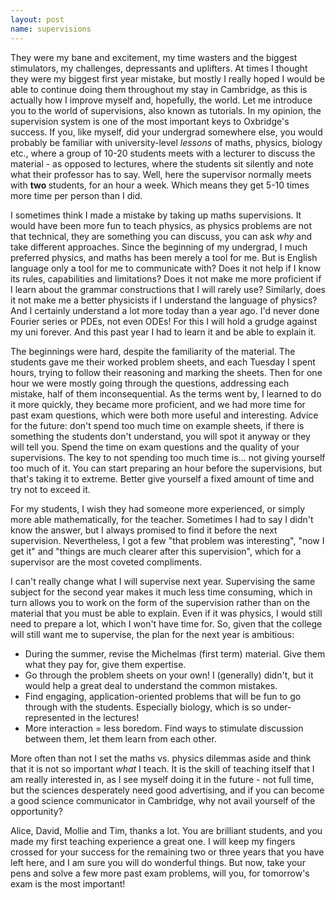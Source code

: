 ```yaml
---
layout: post
name: supervisions
---
```


They were my bane and excitement, my time wasters and the biggest stimulators, my challenges, depressants and uplifters. At times I thought they were my biggest first year mistake, but mostly I really hoped I would be able to continue doing them throughout my stay in Cambridge, as this is actually how I improve myself and, hopefully, the world. Let me introduce you to the world of supervisions, also known as tutorials.
In my opinion, the supervision system is one of the most important keys to Oxbridge's success. If you, like myself, did your undergrad somewhere else, you would probably be familiar with university-level <em>lessons</em> of maths, physics, biology etc., where a group of 10-20 students meets with a lecturer to discuss the material - as opposed to lectures, where the students sit silently and note what their professor has to say. Well, here the supervisor normally meets with <strong>two </strong>students, for an hour a week. Which means they get 5-10 times more time per person than I did.

I sometimes think I made a mistake by taking up maths supervisions. It would have been more fun to teach physics, as physics problems are not that technical, they are something you can discuss, you can ask <em>why</em> and take different approaches. Since the beginning of my undergrad, I much preferred physics, and maths has been merely a tool for me. But is English language only a tool for me to communicate with? Does it not help if I know its rules, capabilities and limitations? Does it not make me more proficient if I learn about the grammar constructions that I will rarely use? Similarly, does it not make me a better physicists if I understand the language of physics? And I certainly understand a lot more today than a year ago. I'd never done Fourier series or PDEs, not even ODEs! For this I will hold a grudge against my uni forever. And this past year I had to learn it and be able to explain it.

The beginnings were hard, despite the familiarity of the material. The students gave me their worked problem sheets, and each Tuesday I spent hours, trying to follow their reasoning and marking the sheets. Then for one hour we were mostly going through the questions, addressing each mistake, half of them inconsequential. As the terms went by, I learned to do it more quickly, they became more proficient, and we had more time for past exam questions, which were both more useful and interesting. Advice for the future: don't spend too much time on example sheets, if there is something the students don't understand, you will spot it anyway or they will tell you. Spend the time on exam questions and the quality of your supervisions. The key to not spending too much time is... not giving yourself too much of it. You can start preparing an hour before the supervisions, but that's taking it to extreme. Better give yourself a fixed amount of time and try not to exceed it.

For my students, I wish they had someone more experienced, or simply more able mathematically, for the teacher. Sometimes I had to say I didn't know the answer, but I always promised to find it before the next supervision. Nevertheless, I got a few "that problem was interesting", "now I get it" and "things are much clearer after this supervision", which for a supervisor are the most coveted compliments.

I can't really change what I will supervise next year. Supervising the same subject for the second year makes it much less time consuming, which in turn allows you to work on the form of the supervision rather than on the material that you must be able to explain. Even if it was physics, I would still need to prepare a lot, which I won't have time for. So, given that the college will still want me to supervise, the plan for the next year is ambitious:

* During the summer, revise the Michelmas (first term) material. Give them what they pay for, give them expertise.
* Go through the problem sheets on your own! I (generally) didn't, but it would help a great deal to understand the common mistakes.
* Find engaging, application-oriented problems that will be fun to go through with the students. Especially biology, which is so under-represented in the lectures!
* More interaction = less boredom. Find ways to stimulate discussion between them, let them learn from each other.

More often than not I set the maths vs. physics dilemmas aside and think that it is not so important <em>what</em> I teach. It is the skill of teaching itself that I am really interested in, as I see myself doing it in the future - not full time, but the sciences desperately need good advertising, and if you can become a good science communicator in Cambridge, why not avail yourself of the opportunity?

Alice, David, Mollie and Tim, thanks a lot. You are brilliant students, and you made my first teaching experience a great one. I will keep my fingers crossed for your success for the remaining two or three years that you have left here, and I am sure you will do wonderful things. But now, take your pens and solve a few more past exam problems, will you, for tomorrow's exam is the most important!